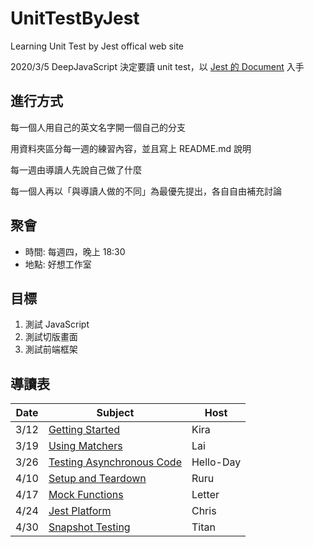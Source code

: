 # UnitTestByJest
Learning Unit Test by Jest offical web site

2020/3/5 DeepJavaScript 決定要讀 unit test，以 [Jest 的 Document](https://jestjs.io/docs/en/getting-started) 入手


## 進行方式

每一個人用自己的英文名字開一個自己的分支

用資料夾區分每一週的練習內容，並且寫上 README.md 說明


每一週由導讀人先說自己做了什麼

每一個人再以「與導讀人做的不同」為最優先提出，各自自由補充討論


## 聚會

- 時間: 每週四，晚上 18:30
- 地點: 好想工作室

## 目標

1. 測試 JavaScript
1. 測試切版畫面
1. 測試前端框架

## 導讀表

| Date | Subject | Host |
| ---  | ------- | ---- |
| 3/12 | [Getting Started](https://github.com/DeepJavaScript/UnitTestByJest/tree/titan/week-01) | Kira |
| 3/19 | [Using Matchers](https://github.com/DeepJavaScript/UnitTestByJest/tree/titan/week-02) | Lai |
| 3/26 | [Testing Asynchronous Code](https://github.com/DeepJavaScript/UnitTestByJest/tree/titan/week-03) | Hello-Day |
| 4/10 | [Setup and Teardown](https://github.com/DeepJavaScript/UnitTestByJest/tree/titan/week-04) | Ruru |
| 4/17 | [Mock Functions](https://github.com/DeepJavaScript/UnitTestByJest/tree/titan/week-05) | Letter |
| 4/24 | [Jest Platform](https://github.com/DeepJavaScript/UnitTestByJest/tree/titan/week-06) | Chris |
| 4/30 | [Snapshot Testing](https://github.com/DeepJavaScript/UnitTestByJest/tree/titan/week-07) | Titan |
